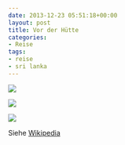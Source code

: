 ```yaml
---
date: 2013-12-23 05:51:18+00:00
layout: post
title: Vor der Hütte
categories:
- Reise
tags:
- reise
- sri lanka
---
```


[![](http://clemi.ag3r.at/wp-content/uploads/2013/12/wpid-Photo-23.12.2013-0544.jpg)](http://clemi.ag3r.at/wp-content/uploads/2013/12/wpid-Photo-23.12.2013-0544.jpg)





[![](http://clemi.ag3r.at/wp-content/uploads/2013/12/wpid-Photo-23.12.2013-0541.jpg)](http://clemi.ag3r.at/wp-content/uploads/2013/12/wpid-Photo-23.12.2013-0541.jpg)





[![](http://clemi.ag3r.at/wp-content/uploads/2013/12/wpid-Photo-23.12.2013-0620.jpg)](http://clemi.ag3r.at/wp-content/uploads/2013/12/wpid-Photo-23.12.2013-0620.jpg)





Siehe [Wikipedia](http://de.wikipedia.org/wiki/Bindenwaran)




